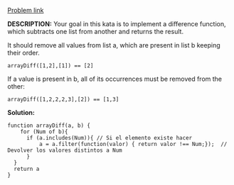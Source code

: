 <a href="https://www.codewars.com/kata/523f5d21c841566fde000009"> Problem link </a>

**DESCRIPTION:**
Your goal in this kata is to implement a difference function, which subtracts one list from another and returns the result.

It should remove all values from list a, which are present in list b keeping their order.

```
arrayDiff([1,2],[1]) == [2]
```
If a value is present in b, all of its occurrences must be removed from the other:
```
arrayDiff([1,2,2,2,3],[2]) == [1,3]
```

**Solution:**

```
function arrayDiff(a, b) {
    for (Num of b){
      if (a.includes(Num)){ // Si el elemento existe hacer
          a = a.filter(function(valor) { return valor !== Num;});  // Devolver los valores distintos a Num
      }
  }
  return a
}

```
